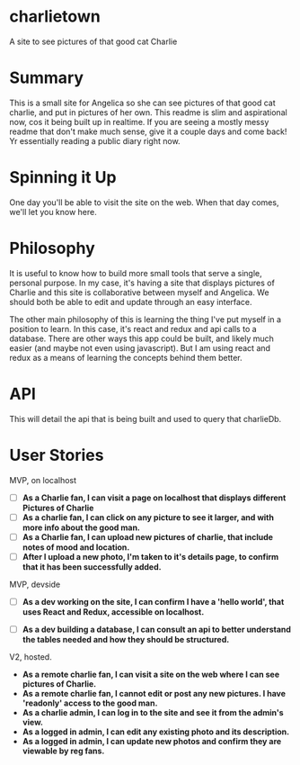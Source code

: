 # charlietown
A site to see pictures of that good cat Charlie

# Summary
This is a small site for Angelica so she can see pictures of that good cat charlie, and put in pictures of her own.  This readme is slim and aspirational now, cos it being built up in realtime.  If you are seeing a mostly messy readme that don't make much sense, give it a couple days and come back!  Yr essentially reading a public diary right now.

# Spinning it Up
One day you'll be able to visit the site on the web.  When that day comes, we'll let you know here.

# Philosophy

It is useful to know how to build more small tools that serve a single, personal purpose.  In my case, it's having a site that displays pictures of Charlie and this site is collaborative between myself and Angelica.  We should both be able to edit and update through an easy interface.

The other main philosophy of this is learning the thing I've put myself in a position to learn.  In this case, it's react and redux and api calls to a database.   There are other ways this app could be built, and likely much easier (and maybe not even using javascript).  But I am using react and redux as a means of learning the concepts behind them better.


# API
This will detail the api that is being built and used to query that charlieDb.

# User Stories

MVP, on localhost
* [ ] **As a Charlie fan, I can visit a page on localhost  that displays different Pictures of Charlie**
* [ ]  **As a charlie fan, I can click on any picture to see it larger, and with more info about the good man.**
* [ ] **As a Charlie fan, I can upload new pictures of charlie, that include notes of mood and location.**
* [ ] **After I upload a new photo, I'm taken to it's details page, to confirm that it has been successfully added.**

MVP, devside

* [ ] **As a dev working on the site,  I can confirm I have a 'hello world', that uses React and Redux, accessible on localhost.**
* [ ] **As a dev building a database, I can consult an api to better understand the tables needed and how they should be structured.**


V2, hosted.

* **As a remote charlie fan, I can visit a site on the web where I can see pictures of Charlie.**
* **As a remote charlie fan, I cannot edit or post any new pictures.  I have 'readonly' access to the good man.**
* **As a charlie admin, I can log in to the site and see it from the admin's view.**
* **As a logged in admin, I can edit any existing photo and its description.**
* **As a logged in admin, I can update new photos and confirm they are viewable by reg fans.**

